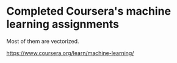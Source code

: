 # Completed Coursera's machine learning assignments
Most of them are vectorized.

https://www.coursera.org/learn/machine-learning/
